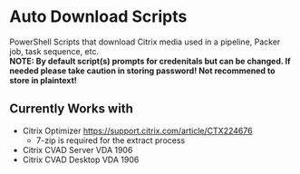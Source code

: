 # Auto Download Scripts
PowerShell Scripts that download Citrix media used in a pipeline, Packer job, task sequence, etc.  
**NOTE: By default script(s) prompts for credenitals but can be changed. If needed please take caution in storing password! Not recommened to store in plaintext!**

## Currently Works with
- Citrix Optimizer https://support.citrix.com/article/CTX224676
  - 7-zip is required for the extract process
- Citrix CVAD Server VDA 1906
- Citrix CVAD Desktop VDA 1906